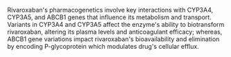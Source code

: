 Rivaroxaban's pharmacogenetics involve key interactions with CYP3A4, CYP3A5, and ABCB1 genes that influence its metabolism and transport. Variants in CYP3A4 and CYP3A5 affect the enzyme's ability to biotransform rivaroxaban, altering its plasma levels and anticoagulant efficacy; whereas, ABCB1 gene variations impact rivaroxaban's bioavailability and elimination by encoding P-glycoprotein which modulates drug's cellular efflux.